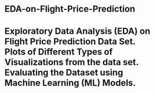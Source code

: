 # EDA-on-Flight-Price-Prediction
# Exploratory Data Analysis (EDA) on Flight Price Prediction Data Set.                                                                                             Plots of Different Types of Visualizations from the data set.                                                                                                           Evaluating the Dataset using Machine Learning (ML) Models.
